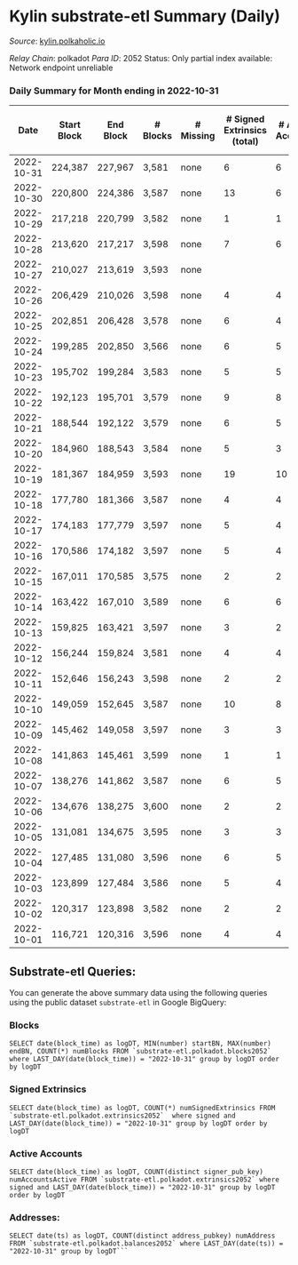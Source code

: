 # Kylin substrate-etl Summary (Daily)

_Source_: [kylin.polkaholic.io](https://kylin.polkaholic.io)

*Relay Chain*: polkadot
*Para ID*: 2052
Status: Only partial index available: Network endpoint unreliable


### Daily Summary for Month ending in 2022-10-31


| Date | Start Block | End Block | # Blocks | # Missing | # Signed Extrinsics (total) | # Active Accounts | # Addresses with Balances | # Events | # Transfers | # XCM Transfers In | # XCM Transfers Out |
| ---- | ----------- | --------- | -------- | --------- | --------------------------- | ----------------- | ------------------------- | -------- | ----------- | ------------------ | ------------------- |
| 2022-10-31 | 224,387 | 227,967 | 3,581 | none  | 6 | 6 | 1,104 | 7,181 |   |   |   |
| 2022-10-30 | 220,800 | 224,386 | 3,587 | none  | 13 | 6 |  | 7,465 | 75  |   |   |
| 2022-10-29 | 217,218 | 220,799 | 3,582 | none  | 1 | 1 |  | 7,169 |   |   |   |
| 2022-10-28 | 213,620 | 217,217 | 3,598 | none  | 7 | 6 |  | 7,219 | 1  |   |   |
| 2022-10-27 | 210,027 | 213,619 | 3,593 | none  |  |  |  | 7,188 |   |   |   |
| 2022-10-26 | 206,429 | 210,026 | 3,598 | none  | 4 | 4 |  | 7,210 |   |   |   |
| 2022-10-25 | 202,851 | 206,428 | 3,578 | none  | 6 | 4 |  | 7,177 | 2  |   |   |
| 2022-10-24 | 199,285 | 202,850 | 3,566 | none  | 6 | 5 |  | 7,152 | 1  |   |   |
| 2022-10-23 | 195,702 | 199,284 | 3,583 | none  | 5 | 5 |  | 7,183 |   |   |   |
| 2022-10-22 | 192,123 | 195,701 | 3,579 | none  | 9 | 8 |  | 7,186 |   |   |   |
| 2022-10-21 | 188,544 | 192,122 | 3,579 | none  | 6 | 5 |  | 7,178 | 1  |   |   |
| 2022-10-20 | 184,960 | 188,543 | 3,584 | none  | 5 | 3 |  | 7,182 |   |   |   |
| 2022-10-19 | 181,367 | 184,959 | 3,593 | none  | 19 | 10 |  | 7,240 | 4  |   |   |
| 2022-10-18 | 177,780 | 181,366 | 3,587 | none  | 4 | 4 |  | 7,187 |   |   |   |
| 2022-10-17 | 174,183 | 177,779 | 3,597 | none  | 5 | 4 |  | 7,211 | 1  |   |   |
| 2022-10-16 | 170,586 | 174,182 | 3,597 | none  | 5 | 4 |  | 7,208 |   |   |   |
| 2022-10-15 | 167,011 | 170,585 | 3,575 | none  | 2 | 2 |  | 7,158 |   |   |   |
| 2022-10-14 | 163,422 | 167,010 | 3,589 | none  | 6 | 6 |  | 7,196 |   |   |   |
| 2022-10-13 | 159,825 | 163,421 | 3,597 | none  | 3 | 2 |  | 7,205 | 2  |   |   |
| 2022-10-12 | 156,244 | 159,824 | 3,581 | none  | 4 | 4 |  | 7,176 |   |   |   |
| 2022-10-11 | 152,646 | 156,243 | 3,598 | none  | 2 | 2 |  | 7,204 |   |   |   |
| 2022-10-10 | 149,059 | 152,645 | 3,587 | none  | 10 | 8 |  | 7,208 | 2  |   |   |
| 2022-10-09 | 145,462 | 149,058 | 3,597 | none  | 3 | 3 |  | 7,204 |   |   |   |
| 2022-10-08 | 141,863 | 145,461 | 3,599 | none  | 1 | 1 |  | 7,203 |   |   |   |
| 2022-10-07 | 138,276 | 141,862 | 3,587 | none  | 6 | 5 |  | 7,192 |   |   |   |
| 2022-10-06 | 134,676 | 138,275 | 3,600 | none  | 2 | 2 |  | 7,206 |   |   |   |
| 2022-10-05 | 131,081 | 134,675 | 3,595 | none  | 3 | 3 |  | 7,201 |   |   |   |
| 2022-10-04 | 127,485 | 131,080 | 3,596 | none  | 6 | 5 |  | 7,211 |   |   |   |
| 2022-10-03 | 123,899 | 127,484 | 3,586 | none  | 5 | 4 |  | 7,188 |   |   |   |
| 2022-10-02 | 120,317 | 123,898 | 3,582 | none  | 2 | 2 |  | 7,172 |   |   |   |
| 2022-10-01 | 116,721 | 120,316 | 3,596 | none  | 4 | 4 |  | 7,207 | 1  |   |   |

## Substrate-etl Queries:
You can generate the above summary data using the following queries using the public dataset `substrate-etl` in Google BigQuery:


### Blocks
```
SELECT date(block_time) as logDT, MIN(number) startBN, MAX(number) endBN, COUNT(*) numBlocks FROM `substrate-etl.polkadot.blocks2052`  where LAST_DAY(date(block_time)) = "2022-10-31" group by logDT order by logDT
```


### Signed Extrinsics
```
SELECT date(block_time) as logDT, COUNT(*) numSignedExtrinsics FROM `substrate-etl.polkadot.extrinsics2052`  where signed and LAST_DAY(date(block_time)) = "2022-10-31" group by logDT order by logDT
```


### Active Accounts
```
SELECT date(block_time) as logDT, COUNT(distinct signer_pub_key) numAccountsActive FROM `substrate-etl.polkadot.extrinsics2052` where signed and LAST_DAY(date(block_time)) = "2022-10-31" group by logDT order by logDT
```


### Addresses:
```
SELECT date(ts) as logDT, COUNT(distinct address_pubkey) numAddress FROM `substrate-etl.polkadot.balances2052` where LAST_DAY(date(ts)) = "2022-10-31" group by logDT```

